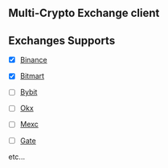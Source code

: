 ## Multi-Crypto Exchange client


## Exchanges Supports

- [x] [Binance](https://developers.binance.com/docs/zh-CN/binance-spot-api-docs/rest-api/public-rest-api-for-binance)
- [x] [Bitmart](https://developer-pro.bitmart.com/en/quick)
- [ ] [Bybit]()
- [ ] [Okx]()
- [ ] [Mexc]()
- [ ] [Gate]()


etc...
